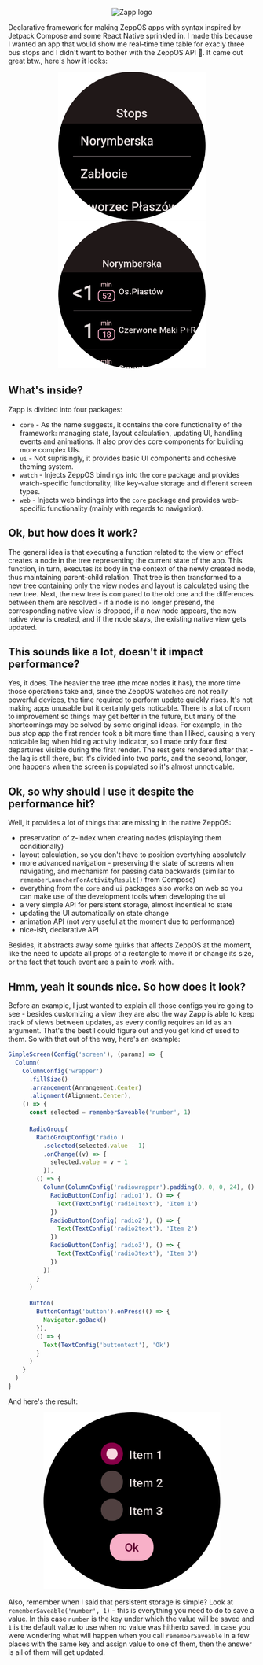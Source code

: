 <p align="center">
  <picture>
    <source media="(prefers-color-scheme: dark)" srcset="https://user-images.githubusercontent.com/21055725/188731082-9af12e72-df42-477c-bf54-e6451ffec819.png">
    <img alt="Zapp logo" src="https://user-images.githubusercontent.com/21055725/188731155-0e2f3474-f11e-4511-8dca-649848dacaac.png">
  </picture>
</p>

Declarative framework for making ZeppOS apps with syntax inspired by Jetpack Compose and some React Native sprinkled in. I made this because I wanted an app that would show me real-time time table for exacly three bus stops and I didn't want to bother with the ZeppOS API 🙂. It came out great btw., here's how it looks:

<p align="center">
<img src="https://github.com/j-piasecki/zapp-framework/blob/main/assets/screenshot1.png?raw=true" width="300">
<img src="https://github.com/j-piasecki/zapp-framework/blob/main/assets/screenshot2.png?raw=true" width="300">
</p>

## What's inside?

Zapp is divided into four packages:

- `core` - As the name suggests, it contains the core functionality of the framework: managing state, layout calculation, updating UI, handling events and animations. It also provides core components for building more complex UIs.
- `ui` - Not suprisingly, it provides basic UI components and cohesive theming system.
- `watch` - Injects ZeppOS bindings into the `core` package and provides watch-specific functionality, like key-value storage and different screen types.
- `web` - Injects web bindings into the `core` package and provides web-specific functionality (mainly with regards to navigation).

## Ok, but how does it work?

The general idea is that executing a function related to the view or effect creates a node in the tree representing the current state of the app. This function, in turn, executes its body in the context of the newly created node, thus maintaining parent-child relation. That tree is then transformed to a new tree containing only the view nodes and layout is calculated using the new tree. Next, the new tree is compared to the old one and the differences between them are resolved - if a node is no longer presend, the corresponding native view is dropped, if a new node appears, the new native view is created, and if the node stays, the existing native view gets updated.

## This sounds like a lot, doesn't it impact performance?

Yes, it does. The heavier the tree (the more nodes it has), the more time those operations take and, since the ZeppOS watches are not really powerful devices, the time required to perform update quickly rises. It's not making apps unusable but it certainly gets noticable. There is a lot of room to improvement so things may get better in the future, but many of the shortcomings may be solved by some original ideas. For example, in the bus stop app the first render took a bit more time than I liked, causing a very noticable lag when hiding activity indicator, so I made only four first departures visible during the first render. The rest gets rendered after that - the lag is still there, but it's divided into two parts, and the second, longer, one happens when the screen is populated so it's almost unnoticable.

## Ok, so why should I use it despite the performance hit?

Well, it provides a lot of things that are missing in the native ZeppOS:

- preservation of z-index when creating nodes (displaying them conditionally)
- layout calculation, so you don't have to position evertyhing absolutely
- more advanced navigation - preserving the state of screens when navigating, and mechanism for passing data backwards (similar to `rememberLauncherForActivityResult()` from Compose)
- everything from the `core` and `ui` packages also works on web so you can make use of the development tools when developing the ui
- a very simple API for persistent storage, almost indentical to state
- updating the UI automatically on state change
- animation API (not very useful at the moment due to performance)
- nice-ish, declarative API

Besides, it abstracts away some quirks that affects ZeppOS at the moment, like the need to update all props of a rectangle to move it or change its size, or the fact that touch event are a pain to work with.

## Hmm, yeah it sounds nice. So how does it look?

Before an example, I just wanted to explain all those configs you're going to see - besides customizing a view they are also the way Zapp is able to keep track of views between updates, as every config requires an id as an argument. That's the best I could figure out and you get kind of used to them. So with that out of the way, here's an example:

```js
SimpleScreen(Config('screen'), (params) => {
  Column(
    ColumnConfig('wrapper')
      .fillSize()
      .arrangement(Arrangement.Center)
      .alignment(Alignment.Center),
    () => {
      const selected = rememberSaveable('number', 1)

      RadioGroup(
        RadioGroupConfig('radio')
          .selected(selected.value - 1)
          .onChange((v) => {
            selected.value = v + 1
          }),
        () => {
          Column(ColumnConfig('radiowrapper').padding(0, 0, 0, 24), () => {
            RadioButton(Config('radio1'), () => {
              Text(TextConfig('radio1text'), 'Item 1')
            })
            RadioButton(Config('radio2'), () => {
              Text(TextConfig('radio2text'), 'Item 2')
            })
            RadioButton(Config('radio3'), () => {
              Text(TextConfig('radio3text'), 'Item 3')
            })
          })
        }
      )

      Button(
        ButtonConfig('button').onPress(() => {
          Navigator.goBack()
        }),
        () => {
          Text(TextConfig('buttontext'), 'Ok')
        }
      )
    }
  )
}
```

And here's the result:

<p align="center">
<img src="https://github.com/j-piasecki/zapp-framework/blob/main/assets/example.png?raw=true" width="360">
</p>

Also, remember when I said that persistent storage is simple? Look at `rememberSaveable('number', 1)` - this is everything you need to do to save a value. In this case `number` is the key under which the value will be saved and `1` is the default value to use when no value was hitherto saved. In case you were wondering what will happen when you call `rememberSaveable` in a few places with the same key and assign value to one of them, then the answer is all of them will get updated.